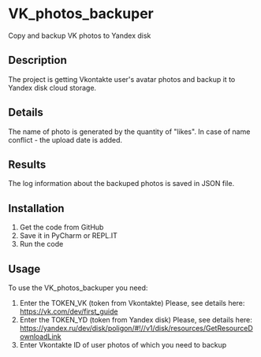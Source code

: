 # VK_photos_backuper
Copy and backup VK photos to Yandex disk

## Description
The project is getting Vkontakte user's avatar photos and backup it to Yandex disk cloud storage.

## Details
The name of photo is generated by the quantity of "likes". In case of name conflict - the upload date is added.

## Results
The log information about the backuped photos is saved in JSON file.

## Installation
1. Get the code from GitHub
2. Save it in PyCharm or REPL.IT
3. Run the code

## Usage
To use the VK_photos_backuper you need:
1. Enter the TOKEN_VK (token from Vkontakte) Please, see details here: https://vk.com/dev/first_guide
2. Enter the TOKEN_YD (token from Yandex disk) Please, see details here: https://yandex.ru/dev/disk/poligon/#!//v1/disk/resources/GetResourceDownloadLink
3. Enter Vkontakte ID of user photos of which you need to backup